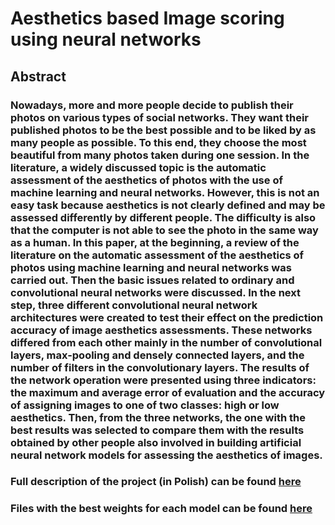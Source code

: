 # Aesthetics based Image scoring using neural networks

## Abstract
### Nowadays, more and more people decide to publish their photos on various types of social networks. They want their published photos to be the best possible and to be liked by as many people as possible. To this end, they choose the most beautiful from many photos taken during one session. In the literature, a widely discussed topic is the automatic assessment of the aesthetics of photos with the use of machine learning and neural networks. However, this is not an easy task because aesthetics is not clearly defined and may be assessed differently by different people. The difficulty is also that the computer is not able to see the photo in the same way as a human. In this paper, at the beginning, a review of the literature on the automatic assessment of the aesthetics of photos using machine learning and neural networks was carried out. Then the basic issues related to ordinary and convolutional neural networks were discussed. In the next step, three different convolutional neural network architectures were created to test their effect on the prediction accuracy of image aesthetics assessments. These networks differed from each other mainly in the number of convolutional layers, max-pooling and densely connected layers, and the number of filters in the convolutionary layers. The results of the network operation were presented using three indicators: the maximum and average error of evaluation and the accuracy of assigning images to one of two classes: high or low aesthetics. Then, from the three networks, the one with the best results was selected to compare them with the results obtained by other people also involved in building artificial neural network models for assessing the aesthetics of images.


### Full description of the project (in Polish) can be found [here](https://drive.google.com/file/d/1ij8pR-j8uiJpABA_kjCCsSfxCpT8aWSw/view?usp=sharing)

### Files with the best weights for each model can be found [here](https://drive.google.com/drive/folders/1R1pjeRw47H759rEuUvlBl78H5tEzOcP8?usp=sharing)
